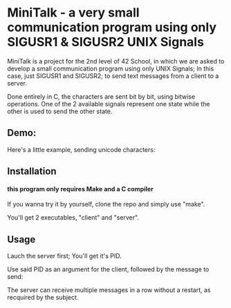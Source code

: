 
# MiniTalk - a very small communication program using only SIGUSR1 & SIGUSR2 UNIX Signals

MiniTalk is a project for the 2nd level of 42 School, in which we are asked to develop a small communication program using only UNIX Signals; In this case, just SIGUSR1 and SIGUSR2; to send text messages from a client to a server.

Done entirely in C, the characters are sent bit by bit, using bitwise operations. One of the 2 available signals represent one state while the other is used to send the other state.

## Demo:

Here's a little example, sending unicode characters:

## Installation
#### this program only requires Make and a C compiler

If you wanna try it by yourself, clone the repo and simply use "make".

You'll get 2 executables, "client" and "server".

## Usage

Lauch the server first; You'll get it's PID.

Use said PID as an argument for the client, followed by the message to send:



The server can receive multiple messages in a row without a restart, as recquired by the subject.
